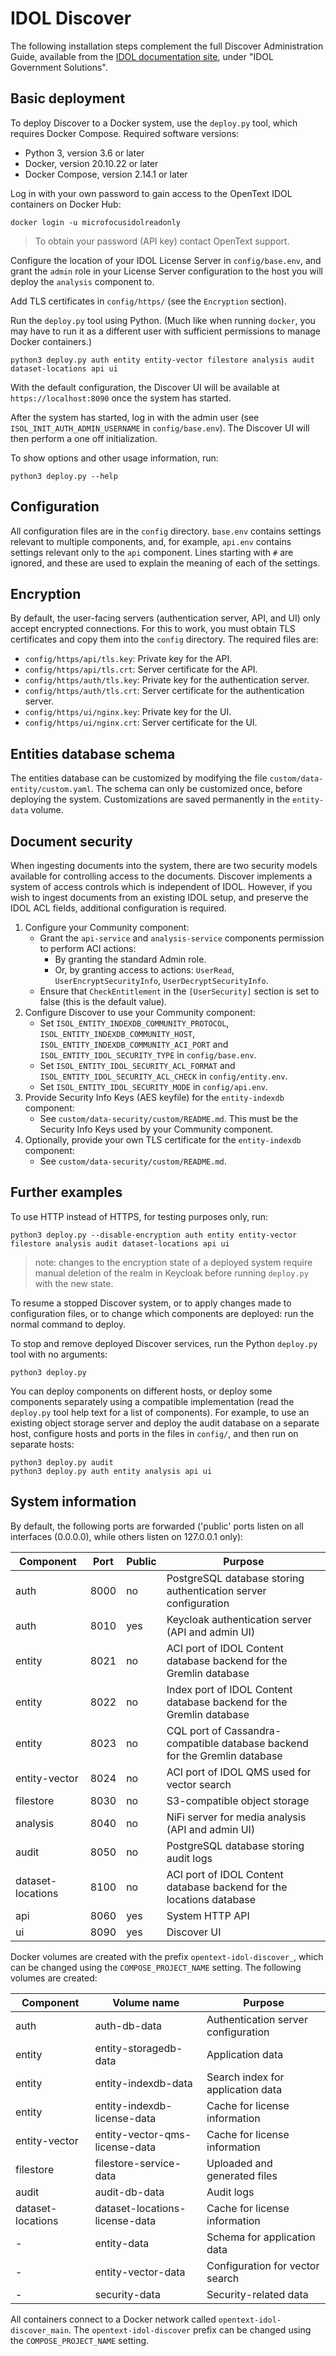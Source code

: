 # IDOL Discover

The following installation steps complement the full Discover Administration Guide, available from the [IDOL documentation site](https://www.microfocus.com/documentation/idol/), under "IDOL Government Solutions".

## Basic deployment

To deploy Discover to a Docker system, use the `deploy.py` tool, which requires Docker Compose.
Required software versions:
- Python 3, version 3.6 or later
- Docker, version 20.10.22 or later
- Docker Compose, version 2.14.1 or later

Log in with your own password to gain access to the OpenText IDOL containers on Docker Hub:

```
docker login -u microfocusidolreadonly
```

> To obtain your password (API key) contact OpenText support.

Configure the location of your IDOL License Server in `config/base.env`, and grant the `admin` role
in your License Server configuration to the host you will deploy the `analysis` component to.

Add TLS certificates in `config/https/` (see the `Encryption` section).

Run the `deploy.py` tool using Python.  (Much like when running `docker`, you
may have to run it as a different user with sufficient permissions to manage Docker containers.)

```
python3 deploy.py auth entity entity-vector filestore analysis audit dataset-locations api ui
```

With the default configuration, the Discover UI will be available at `https://localhost:8090` once the
system has started.

After the system has started, log in with the admin user (see `ISOL_INIT_AUTH_ADMIN_USERNAME` in `config/base.env`). The
Discover UI will then perform a one off initialization.

To show options and other usage information, run:

```
python3 deploy.py --help
```

## Configuration

All configuration files are in the `config` directory.  `base.env` contains settings relevant to
multiple components, and, for example, `api.env` contains settings relevant only to the `api`
component.  Lines starting with `#` are ignored, and these are used to explain the meaning of each
of the settings.

## Encryption

By default, the user-facing servers (authentication server, API, and UI) only accept encrypted
connections.  For this to work, you must obtain TLS certificates and copy them into the `config` 
directory.  The required files are:

- `config/https/api/tls.key`: Private key for the API.
- `config/https/api/tls.crt`: Server certificate for the API.
- `config/https/auth/tls.key`: Private key for the authentication server.
- `config/https/auth/tls.crt`: Server certificate for the authentication server.
- `config/https/ui/nginx.key`: Private key for the UI.
- `config/https/ui/nginx.crt`: Server certificate for the UI.

## Entities database schema

The entities database can be customized by modifying the file `custom/data-entity/custom.yaml`.  The schema can only be
customized once, before deploying the system.  Customizations are saved permanently in the `entity-data` volume.

## Document security

When ingesting documents into the system, there are two security models available for controlling access to the
documents.  Discover implements a system of access controls which is independent of IDOL.  However, if you wish to
ingest documents from an existing IDOL setup, and preserve the IDOL ACL fields, additional configuration is required.

1. Configure your Community component:
   * Grant the `api-service` and `analysis-service` components permission to perform ACI actions:
     * By granting the standard Admin role.
     * Or, by granting access to actions: `UserRead`, `UserEncryptSecurityInfo`, `UserDecryptSecurityInfo`.
   * Ensure that `CheckEntitlement` in the `[UserSecurity]` section is set to false (this is the default value).
2. Configure Discover to use your Community component:
   * Set `ISOL_ENTITY_INDEXDB_COMMUNITY_PROTOCOL`, `ISOL_ENTITY_INDEXDB_COMMUNITY_HOST`, 
     `ISOL_ENTITY_INDEXDB_COMMUNITY_ACI_PORT` and `ISOL_ENTITY_IDOL_SECURITY_TYPE` in `config/base.env`.
   * Set `ISOL_ENTITY_IDOL_SECURITY_ACL_FORMAT` and `ISOL_ENTITY_IDOL_SECURITY_ACL_CHECK` in `config/entity.env`.
   * Set `ISOL_ENTITY_IDOL_SECURITY_MODE` in `config/api.env`.
3. Provide Security Info Keys (AES keyfile) for the `entity-indexdb` component:
   * See `custom/data-security/custom/README.md`.  This must be the Security Info Keys used by your Community component.
4. Optionally, provide your own TLS certificate for the `entity-indexdb` component:
   * See `custom/data-security/custom/README.md`.

## Further examples

To use HTTP instead of HTTPS, for testing purposes only, run:

```
python3 deploy.py --disable-encryption auth entity entity-vector filestore analysis audit dataset-locations api ui
```

> note: changes to the encryption state of a deployed system require manual deletion of the realm in Keycloak before running `deploy.py` with the new state.

To resume a stopped Discover system, or to apply changes made to configuration files, or to change which
components are deployed: run the normal command to deploy.

To stop and remove deployed Discover services, run the Python `deploy.py` tool with no arguments:

```
python3 deploy.py
```

You can deploy components on different hosts, or deploy some components separately using a
compatible implementation (read the `deploy.py` tool help text for a list of components).  For
example, to use an existing object storage server and deploy the audit database on a separate host,
configure hosts and ports in the files in `config/`, and then run on separate hosts:

```
python3 deploy.py audit
python3 deploy.py auth entity analysis api ui
```

## System information

By default, the following ports are forwarded ('public' ports listen on all interfaces (0.0.0.0),
while others listen on 127.0.0.1 only):

| **Component**     | **Port** | **Public** | **Purpose**                                                                |
|-------------------|----------|------------|----------------------------------------------------------------------------|
| auth              | 8000     | no         | PostgreSQL database storing authentication server configuration            |
| auth              | 8010     | yes        | Keycloak authentication server (API and admin UI)                          |
| entity            | 8021     | no         | ACI port of IDOL Content database backend for the Gremlin database         |
| entity            | 8022     | no         | Index port of IDOL Content database backend for the Gremlin database       |
| entity            | 8023     | no         | CQL port of Cassandra-compatible database backend for the Gremlin database |
| entity-vector     | 8024     | no         | ACI port of IDOL QMS used for vector search                                |
| filestore         | 8030     | no         | S3-compatible object storage                                               |
| analysis          | 8040     | no         | NiFi server for media analysis (API and admin UI)                          |
| audit             | 8050     | no         | PostgreSQL database storing audit logs                                     |
| dataset-locations | 8100     | no         | ACI port of IDOL Content database backend for the locations database       |
| api               | 8060     | yes        | System HTTP API                                                            |
| ui                | 8090     | yes        | Discover UI                                                                |

Docker volumes are created with the prefix `opentext-idol-discover_`, which can be changed using the
`COMPOSE_PROJECT_NAME` setting.  The following volumes are created:

| **Component**     | **Volume name**                | **Purpose**                         |
|-------------------|--------------------------------|-------------------------------------|
| auth              | auth-db-data                   | Authentication server configuration |
| entity            | entity-storagedb-data          | Application data                    |
| entity            | entity-indexdb-data            | Search index for application data   |
| entity            | entity-indexdb-license-data    | Cache for license information       |
| entity-vector     | entity-vector-qms-license-data | Cache for license information       |
| filestore         | filestore-service-data         | Uploaded and generated files        |
| audit             | audit-db-data                  | Audit logs                          |
| dataset-locations | dataset-locations-license-data | Cache for license information       |
| -                 | entity-data                    | Schema for application data         |
| -                 | entity-vector-data             | Configuration for vector search     |
| -                 | security-data                  | Security-related data               |

All containers connect to a Docker network called `opentext-idol-discover_main`.  The
`opentext-idol-discover` prefix can be changed using the `COMPOSE_PROJECT_NAME` setting.
